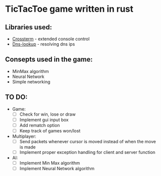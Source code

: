 # TicTacToe game written in rust
## Libraries used:
  - [Crossterm](https://github.com/crossterm-rs/crossterm) - extended console control
  - [Dns-lookup](https://github.com/keeperofdakeys/dns-lookup/) - resolving dns ips
## Consepts used in the game: 
  - MinMax algorithm
  - Neural Network
  - Simple networking
## TO DO:
  - Game:
    - [ ] Check for win, lose or draw
    - [ ] Implement gui input box
    - [ ] Add rematch option
    - [ ] Keep track of games won/lost
  - Multiplayer:
    - [ ] Send packets whenever cursor is moved instead of when the move is made
    - [ ] Implement proper exception handling for client and server function
  - AI:
    - [ ] Implement Min Max algorithm
    - [ ] Implement Neural Network algorithm
